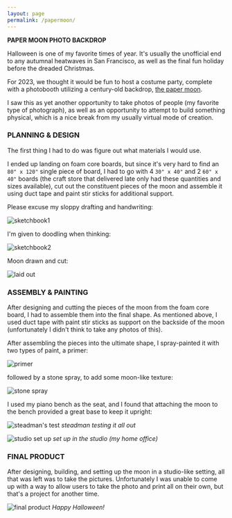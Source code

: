 ```yaml
---
layout: page
permalink: /papermoon/
---
```


**PAPER MOON PHOTO BACKDROP**

Halloween is one of my favorite times of year. It's usually the unofficial end to any autumnal heatwaves in San Francisco, as well as the final fun holiday before the dreaded Christmas. 

For 2023, we thought it would be fun to host a costume party, complete with a photobooth utilizing a century-old backdrop, [the paper moon](https://mashable.com/feature/paper-moons).

I saw this as yet another opportunity to take photos of people (my favorite type of photograph), as well as an opportunity to attempt to build something physical, which is a nice break from my usually virtual mode of creation.

### PLANNING & DESIGN

The first thing I had to do was figure out what materials I would use. 

I ended up landing on foam core boards, but since it's very hard to find an `80" x 120"` single piece of board, I had to go with 4 `30" x 40"` and 2 `60" x 40"` boards (the craft store that delivered late only had these quantities and sizes available), cut out the constituent pieces of the moon and assemble it using duct tape and paint stir sticks for additional support.

Please excuse my sloppy drafting and handwriting:

![sketchbook1](/assets/img/sketchbook_moon1.jpg)

I'm given to doodling when thinking:

![sketchbook2](/assets/img/sketchbook_moon2.jpg)

Moon drawn and cut:

![laid out](/assets/img/laid_out.jpg)

### ASSEMBLY & PAINTING

After designing and cutting the pieces of the moon from the foam core board, I had to assemble them into the final shape. As mentioned above, I used duct tape with paint stir sticks as support on the backside of the moon (unfortunately I didn't think to take any photos of this).

After assembling the pieces into the ultimate shape, I spray-painted it with two types of paint, a primer:

![primer](/assets/img/spray_painted1.jpg)

followed by a stone spray, to add some moon-like texture:

![stone spray](/assets/img/spray_painted.jpg)

I used my piano bench as the seat, and I found that attaching the moon to the bench provided a great base to keep it upright:

![steadman's test](/assets/img/steadman_test_cute.jpg)
*steadman testing it all out*

![studio set up](/assets/img/set_up_moon.jpg)
*set up in the studio (my home office)*

### FINAL PRODUCT

After designing, building, and setting up the moon in a studio-like setting, all that was left was to take the pictures. Unfortunately I was unable to come up with a way to allow users to take the photo and print all on their own, but that's a project for another time.

![final product](/assets/img/final_product.jpg)
*Happy Halloween!*